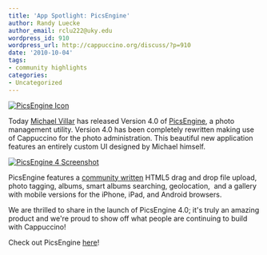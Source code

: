 ```yaml
---
title: 'App Spotlight: PicsEngine'
author: Randy Luecke
author_email: rclu222@uky.edu
wordpress_id: 910
wordpress_url: http://cappuccino.org/discuss/?p=910
date: '2010-10-04'
tags:
- community highlights
categories:
- Uncategorized
---
```


[![PicsEngine Icon](/img/cpo-uploads/2010/10/icon.png)](http://picsengine.com/)

Today [Michael Villar](http://twitter.com/michaelvillar) has released Version 4.0 of [PicsEngine](http://picsengine.com), a photo management utility. Version 4.0 has been completely rewritten making use of Cappuccino for the photo administration. This beautiful new application features an entirely custom UI designed by Michael himself.

[![PicsEngine 4 Screenshot](/img/cpo-uploads/2010/10/screen_1_large.png)](/img/cpo-uploads/2010/10/screen_1_large.png)

PicsEngine features a [community written](http://github.com/davidcann/deepDropUpload) HTML5 drag and drop file upload, photo tagging, albums, smart albums searching, geolocation, &nbsp;and a gallery with mobile versions for the iPhone, iPad, and Android browsers.

We are thrilled to share in the launch of PicsEngine 4.0; it's truly an amazing product and we're proud to show off what people are continuing to build with Cappuccino!

Check out PicsEngine [here](http://picsengine.com/)!

